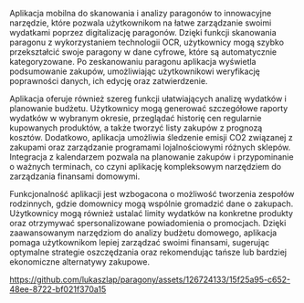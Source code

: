 Aplikacja mobilna do skanowania i analizy paragonów to innowacyjne narzędzie, które pozwala
użytkownikom na łatwe zarządzanie swoimi wydatkami poprzez digitalizację paragonów.
Dzięki funkcji skanowania paragonu z wykorzystaniem technologii OCR, użytkownicy mogą szybko
przekształcić swoje paragony w dane cyfrowe, które są automatycznie kategoryzowane. 
Po zeskanowaniu paragonu aplikacja wyświetla podsumowanie zakupów, umożliwiając użytkownikowi
weryfikację poprawności danych, ich edycję oraz zatwierdzenie.

Aplikacja oferuje również szereg funkcji ułatwiających analizę wydatków i planowanie budżetu. 
Użytkownicy mogą generować szczegółowe raporty wydatków w wybranym okresie, przeglądać historię
cen regularnie kupowanych produktów, a także tworzyć listy zakupów z prognozą kosztów. Dodatkowo,
aplikacja umożliwia śledzenie emisji CO2 związanej z zakupami oraz zarządzanie programami lojalnościowymi
różnych sklepów. Integracja z kalendarzem pozwala na planowanie zakupów i przypominanie o ważnych terminach,
co czyni aplikację kompleksowym narzędziem do zarządzania finansami domowymi.

Funkcjonalność aplikacji jest wzbogacona o możliwość tworzenia zespołów rodzinnych,
gdzie domownicy mogą wspólnie gromadzić dane o zakupach. Użytkownicy mogą również ustalać limity wydatków
na konkretne produkty oraz otrzymywać spersonalizowane powiadomienia o promocjach. 
Dzięki zaawansowanym narzędziom do analizy budżetu domowego, aplikacja pomaga użytkownikom lepiej 
zarządzać swoimi finansami, sugerując optymalne strategie oszczędzania oraz rekomendując tańsze lub bardziej ekonomiczne alternatywy zakupowe.



https://github.com/lukaszlap/paragony/assets/126724133/15f25a95-c652-48ee-8722-bf021f370a15

